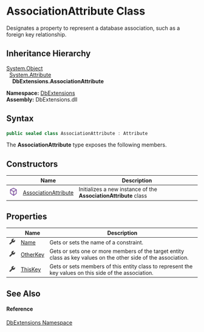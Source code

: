 AssociationAttribute Class
==========================
Designates a property to represent a database association, such as a foreign key relationship.


Inheritance Hierarchy
---------------------
[System.Object][1]  
  [System.Attribute][2]  
    **DbExtensions.AssociationAttribute**  
  
**Namespace:** [DbExtensions][3]  
**Assembly:** DbExtensions.dll

Syntax
------

```csharp
public sealed class AssociationAttribute : Attribute
```

The **AssociationAttribute** type exposes the following members.


Constructors
------------

|                  | Name                      | Description                                                      |
| ---------------- | ------------------------- | ---------------------------------------------------------------- |
| ![Public method] | [AssociationAttribute][4] | Initializes a new instance of the **AssociationAttribute** class |


Properties
----------

|                    | Name          | Description                                                                                                     |
| ------------------ | ------------- | --------------------------------------------------------------------------------------------------------------- |
| ![Public property] | [Name][5]     | Gets or sets the name of a constraint.                                                                          |
| ![Public property] | [OtherKey][6] | Gets or sets one or more members of the target entity class as key values on the other side of the association. |
| ![Public property] | [ThisKey][7]  | Gets or sets members of this entity class to represent the key values on this side of the association.          |


See Also
--------

#### Reference
[DbExtensions Namespace][3]  

[1]: https://learn.microsoft.com/dotnet/api/system.object
[2]: https://learn.microsoft.com/dotnet/api/system.attribute
[3]: ../README.md
[4]: _ctor.md
[5]: Name.md
[6]: OtherKey.md
[7]: ThisKey.md
[Public method]: ../../icons/pubmethod.svg "Public method"
[Public property]: ../../icons/pubproperty.svg "Public property"